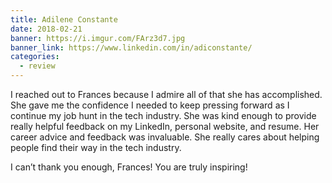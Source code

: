 ```yaml
---
title: Adilene Constante
date: 2018-02-21
banner: https://i.imgur.com/FArz3d7.jpg
banner_link: https://www.linkedin.com/in/adiconstante/
categories:
  - review
---
```


I reached out to Frances because I admire all of that she has accomplished. She gave me the confidence I needed to keep pressing forward as I continue my job hunt in the tech industry. She was kind enough to provide really helpful feedback on my LinkedIn, personal website, and resume. Her career advice and feedback was invaluable. She really cares about helping people find their way in the tech industry.

I can’t thank you enough, Frances! You are truly inspiring!
